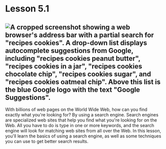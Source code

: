 # Lesson 5.1

## ![A cropped screenshot showing a web browser's address bar with a partial search for "recipes cookies". A drop-down list displays autocomplete suggestions from Google, including "recipes cookies peanut butter", "recipes cookies in a jar", "recipes cookies chocolate chip", "recipes cookies sugar", and "recipes cookies oatmeal chip". Above this list is the blue Google logo with the text "Google Suggestions".](https://lh6.googleusercontent.com/TGuGDA0vDZGg-iRQNqHwb5InY9BVbRbNbybC8cFI34SRM5B4gdC9FowB_A5f2aORTTy0L4Pej4W8K9oA1E_pPwUoX_BDoBckUS3Tg1tjMsGx3I6zCniJqZbUUejGW41SFK-YdsM)

With billions of web pages on the World Wide Web, how can you find
exactly what you're looking for? By using a search engine. Search
engines are specialized web sites that help you find what you're
looking for on the Web. All you have to do is type in one or more
keywords, and the search engine will look for matching web sites from
all over the Web. In this lesson, you'll learn the basics of using a
search engine, as well as some techniques you can use to get better
search results.
